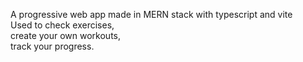 A progressive web app made in MERN stack with typescript and vite <br>
Used to check exercises,<br> create your own workouts, <br> track your progress. <br>
